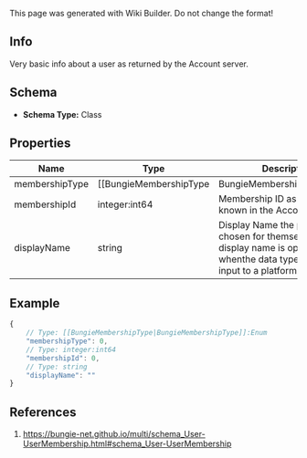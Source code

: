 <span class="wiki-builder">This page was generated with Wiki Builder. Do not change the format!</span>

## Info
Very basic info about a user as returned by the Account server.

## Schema
* **Schema Type:** Class

## Properties
Name | Type | Description
---- | ---- | -----------
membershipType | [[BungieMembershipType|BungieMembershipType]]:Enum | Type of the membership.
membershipId | integer:int64 | Membership ID as they user is known in the Accounts service
displayName | string | Display Name the player has chosen for themselves. Thie display name is optional whenthe data type is used as input to a platform API.

## Example
```javascript
{
    // Type: [[BungieMembershipType|BungieMembershipType]]:Enum
    "membershipType": 0,
    // Type: integer:int64
    "membershipId": 0,
    // Type: string
    "displayName": ""
}

```

## References
1. https://bungie-net.github.io/multi/schema_User-UserMembership.html#schema_User-UserMembership
